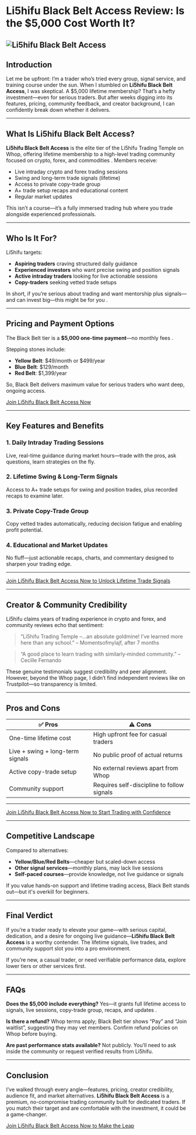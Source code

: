 # Li5hifu Black Belt Access Review: Is the \$5,000 Cost Worth It?
![Li5hifu Black Belt Access](https://github.com/user-attachments/assets/6d42c445-bf88-4755-ae67-d2bd177dd806)
---

## Introduction

Let me be upfront: I’m a trader who’s tried every group, signal service, and training course under the sun. When I stumbled on **Li5hifu Black Belt Access**, I was skeptical. A \$5,000 lifetime membership? That’s a hefty investment—even for serious traders. But after weeks digging into its features, pricing, community feedback, and creator background, I can confidently break down whether it delivers.

---

## What Is Li5hifu Black Belt Access?

**Li5hifu Black Belt Access** is the elite tier of the Li5hifu Trading Temple on Whop, offering lifetime membership to a high-level trading community focused on crypto, forex, and commodities . Members receive:

* Live intraday crypto and forex trading sessions
* Swing and long-term trade signals (lifetime)
* Access to private copy-trade group
* A+ trade setup recaps and educational content
* Regular market updates

This isn’t a course—it’s a fully immersed trading hub where you trade alongside experienced professionals.

---

## Who Is It For?

Li5hifu targets:

* **Aspiring traders** craving structured daily guidance
* **Experienced investors** who want precise swing and position signals
* **Active intraday traders** looking for live actionable sessions
* **Copy-traders** seeking vetted trade setups

In short, if you’re serious about trading and want mentorship plus signals—and can invest big—this might be for you .

---

## Pricing and Payment Options

The Black Belt tier is a **\$5,000 one-time payment**—no monthly fees .

Stepping stones include:

* **Yellow Belt**: \$49/month or \$499/year
* **Blue Belt**: \$129/month
* **Red Belt**: \$1,399/year

So, Black Belt delivers maximum value for serious traders who want deep, ongoing access.

[Join Li5hifu Black Belt Access Now](https://whop.com/black-belt-lifetime-access?a=kelechienwere1234)

---

## Key Features and Benefits

### 1. Daily Intraday Trading Sessions

Live, real-time guidance during market hours—trade with the pros, ask questions, learn strategies on the fly.

### 2. Lifetime Swing & Long-Term Signals

Access to A+ trade setups for swing and position trades, plus recorded recaps to examine later.

### 3. Private Copy-Trade Group

Copy vetted trades automatically, reducing decision fatigue and enabling profit potential.

### 4. Educational and Market Updates

No fluff—just actionable recaps, charts, and commentary designed to sharpen your trading edge.

---

[Join Li5hifu Black Belt Access Now to Unlock Lifetime Trade Signals](https://whop.com/black-belt-lifetime-access?a=kelechienwere1234)

---

## Creator & Community Credibility

Li5hifu claims years of trading experience in crypto and forex, and community reviews echo that sentiment:

> “Li5hifu Trading Temple –…an absolute goldmine! I’ve learned more here than any school.” – Momentsofmylajf, after 7 months

> “A good place to learn trading with similarly‑minded community.” – Cecille Fernando

These genuine testimonials suggest credibility and peer alignment. However, beyond the Whop page, I didn’t find independent reviews like on Trustpilot—so transparency is limited.

---

## Pros and Cons

| ✅ Pros                           | ⚠️ Cons                                    |
| -------------------------------- | ------------------------------------------ |
| One-time lifetime cost           | High upfront fee for casual traders        |
| Live + swing + long-term signals | No public proof of actual returns          |
| Active copy-trade setup          | No external reviews apart from Whop        |
| Community support                | Requires self-discipline to follow signals |

---

[Join Li5hifu Black Belt Access Now to Start Trading with Confidence](https://whop.com/black-belt-lifetime-access?a=kelechienwere1234)

---

## Competitive Landscape

Compared to alternatives:

* **Yellow/Blue/Red Belts**—cheaper but scaled-down access
* **Other signal services**—monthly plans, may lack live sessions
* **Self-paced courses**—provide knowledge, not live guidance or signals

If you value hands-on support and lifetime trading access, Black Belt stands out—but it's overkill for beginners.

---

## Final Verdict

If you’re a trader ready to elevate your game—with serious capital, dedication, and a desire for ongoing live guidance—**Li5hifu Black Belt Access** is a worthy contender. The lifetime signals, live trades, and community support slot you into a pro environment.

If you’re new, a casual trader, or need verifiable performance data, explore lower tiers or other services first.

---

## FAQs

**Does the \$5,000 include everything?**
Yes—it grants full lifetime access to signals, live sessions, copy-trade group, recaps, and updates .

**Is there a refund?**
Whop terms apply; Black Belt tier shows “Pay” and “Join waitlist”, suggesting they may vet members. Confirm refund policies on Whop before buying.

**Are past performance stats available?**
Not publicly. You’ll need to ask inside the community or request verified results from Li5hifu.

---

## Conclusion

I’ve walked through every angle—features, pricing, creator credibility, audience fit, and market alternatives. **Li5hifu Black Belt Access** is a premium, no-compromise trading community built for dedicated traders. If you match their target and are comfortable with the investment, it could be a game-changer.

[Join Li5hifu Black Belt Access Now to Make the Leap](https://whop.com/black-belt-lifetime-access?a=kelechienwere1234)
